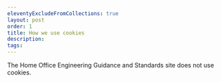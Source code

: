 ```yaml
---
eleventyExcludeFromCollections: true
layout: post
order: 1
title: How we use cookies 
description:
tags:
---
```


The Home Office Engineering Guidance and Standards site does not use cookies.
